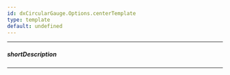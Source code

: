 ```yaml
---
id: dxCircularGauge.Options.centerTemplate
type: template
default: undefined
---
```

---
##### shortDescription
<!-- Description goes here -->

---
<!-- Description goes here -->